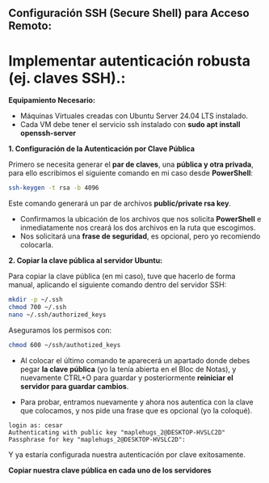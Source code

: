 ## Configuración SSH (Secure Shell) para Acceso Remoto:

# Implementar autenticación robusta (ej. claves SSH).:

**Equipamiento Necesario:**

* Máquinas Virtuales creadas con Ubuntu Server 24.04 LTS instalado.
* Cada VM debe tener el servicio ssh instalado con **sudo apt install openssh-server**

**1. Configuración de la Autenticación por Clave Pública**

Primero se necesita generar el **par de claves**, una **pública y otra privada**, para ello escribimos el siguiente comando en mi caso desde **PowerShell**:  

```bash
ssh-keygen -t rsa -b 4096
```
Este comando generará un par de archivos **public/private rsa key**.

* Confirmamos la ubicación de los archivos que nos solicita **PowerShell** e inmediatamente nos creará los dos archivos en la ruta que escogimos. 
* Nos solicitará una **frase de seguridad**, es opcional, pero yo recomiendo colocarla. 

**2. Copiar la clave pública al servidor Ubuntu:**

Para copiar la clave pública (en mi caso), tuve que hacerlo de forma manual, aplicando el siguiente comando dentro del servidor SSH:

```bash
mkdir -p ~/.ssh
chmod 700 ~/.ssh
nano ~/.ssh/authorized_keys
```

Aseguramos los permisos con:

```bash
chmod 600 ~/ssh/authotized_keys
```

* Al colocar el último comando te aparecerá un apartado donde debes pegar **la clave pública** (yo la tenía abierta en el Bloc de Notas), y nuevamente CTRL+O para guardar y posteriormente **reiniciar el servidor para guardar cambios**.

* Para probar, entramos nuevamente y ahora nos autentica con la clave que colocamos, y nos pide una frase que es opcional (yo la coloqué). 

```text
login as: cesar
Authenticating with public key "maplehugs_2@DESKTOP-HVSLC2D" 
Passphrase for key "maplehugs_2@DESKTOP-HVSLC2D":
```
Y ya estaría configurada nuestra autenticación por clave exitosamente.


**Copiar nuestra clave pública en cada uno de los servidores**